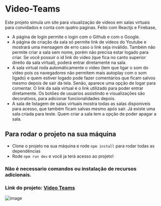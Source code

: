 # Video-Teams

Este projeto simula um site para visualização de videos em salas virtuais para convidados e conta com quatro paginas. Feito com Reactjs e Firebase, 
- A página de login permite o login com o Github e com o Google. 
- A página de criação da sala só permite link de vídeos do Youtube e mostrará uma mensagem de erro caso o link seja inválido. Também não permite criar a sala sem nome, porém não precisa estar logado para criar. Se você possuir o id link do video (que fica no canto superior direito da sala virtual), poderá entrar diretamente na sala. 
- A sala virtual roda automáticamente o video (tem que ligar o som do video pois os navegadores não permitem mais autoplay com o som ligado) e quem estiver logado pode fazer comentários que ficam salvos mesmo depois de sair da tela. Senão, aparece uma opção de logar para comentar. O link da sala virtual é o link utilizado para poder entrar diretamente. Os botões de usuarios assistindo e visualizações são decorativos, para adicionar funcionalidades depois.
- A sala de listagem de salas virtuais mostra todas as salas disponiveis para acesso, que também ficam salvas mesmo após sair. Já existe uma sala criada para teste. Quem criar a sala tem a opção de poder apagar a sala.


## Para rodar o projeto na sua máquina

- Clone o projeto na sua máquina e rode ```npm install``` para rodar todas as dependências
- Rode ```npm run dev``` e você ja terá acesso ao projeto!

### Não é necessario comandos ou instalação de recursos adicionais.

### Link do projeto: <a href="https://video-teams.vercel.app/">Video Teams</a>

![image](https://user-images.githubusercontent.com/99514714/209438578-1a67f910-c340-401a-a7e9-9f321165c784.png)
